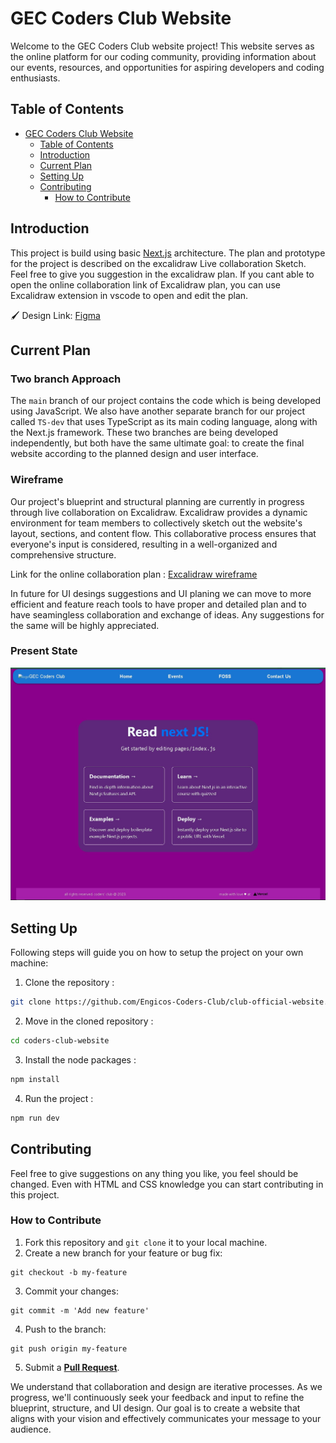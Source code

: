 
# GEC Coders Club Website

Welcome to the GEC Coders Club website project! This website serves as the online platform for our coding community, providing information about our events, resources, and opportunities for aspiring developers and coding enthusiasts.

## Table of Contents

- [GEC Coders Club Website](#gec-coders-club-website)
  - [Table of Contents](#table-of-contents)
  - [Introduction](#introduction)
  - [Current Plan](#current-plan)
  - [Setting Up](#setting-up)
  - [Contributing](#contributing)
    - [How to Contribute](#how-to-contribute)

## Introduction

This project is build using basic [Next.js](https://nextjs.org/) architecture. The plan and prototype for the project is described on the excalidraw Live collaboration Sketch. Feel free to give you suggestion in the excalidraw plan. If you cant able to open the online collaboration link of Excalidraw plan, you can use Excalidraw extension in vscode to open and edit the plan.

🖌️ Design Link: [Figma](https://www.figma.com/file/NgAJI0njrDA1ZKtPykmqPZ/Coders'-Club%3A-Website?type=design&node-id=7%3A2&mode=design&t=EoajAN7gDnKzAiBh-1)

## Current Plan

<h3>Two branch Approach</h3>

The `main` branch of our project contains the code which is being developed using JavaScript. We also have another separate branch for our project called `TS-dev` that uses TypeScript as its main coding language, along with the Next.js framework. These two branches are being developed independently, but both have the same ultimate goal: to create the final website according to the planned design and user interface.

<h3>Wireframe</h3>

Our project's blueprint and structural planning are currently in progress through live collaboration on Excalidraw. Excalidraw provides a dynamic environment for team members to collectively sketch out the website's layout, sections, and content flow. This collaborative process ensures that everyone's input is considered, resulting in a well-organized and comprehensive structure.

Link for the online collaboration plan : [Excalidraw wireframe](https://excalidraw.com/#room=18699433c225176ff560,yPnaQIh4pP0gF8QMUxQQEg)

In future for UI desings suggestions and UI planing we can move to more efficient and feature reach tools to have proper and detailed plan and to have seamingless collaboration and exchange of ideas. Any suggestions for the same will be highly appreciated.

<h3>Present State</h3>

![Current State of the Project](CurrentState.jpg)

## Setting Up

Following steps will guide you on how to setup the project on your own machine:

01. Clone the repository : 
  ```bash 
  git clone https://github.com/Engicos-Coders-Club/club-official-website.git
  ```

02. Move in the cloned repository : 
  ```bash 
  cd coders-club-website
  ```

03. Install the node packages : 
  ```bash 
  npm install
  ```

04. Run the project : 
  ```bash 
  npm run dev
  ```

## Contributing

Feel free to give suggestions on any thing you like, you feel should be changed. Even with HTML and CSS knowledge you can start contributing in this project.

### How to Contribute

1. Fork this repository and `git clone` it to your local machine.
2. Create a new branch for your feature or bug fix: 
```
git checkout -b my-feature
```

3. Commit your changes: 
```
git commit -m 'Add new feature'
```
4. Push to the branch: 
```
git push origin my-feature
```
5. Submit a **[Pull Request](https://github.com/Engicos-Coders-Club/club-official-website/pulls)**.

We understand that collaboration and design are iterative processes. As we progress, we'll continuously seek your feedback and input to refine the blueprint, structure, and UI design. Our goal is to create a website that aligns with your vision and effectively communicates your message to your audience.
